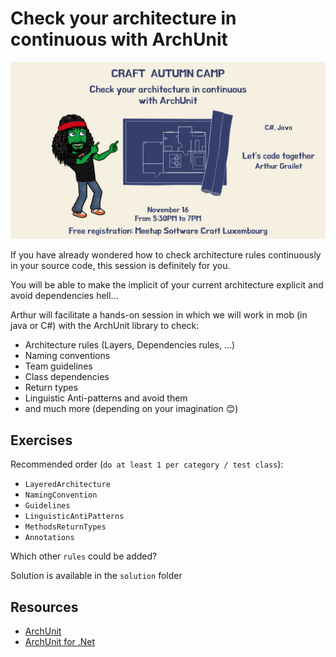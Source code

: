 # Check your architecture in continuous with ArchUnit

![Check your architecture in continuous with ArchUnit](img/archunit-kata.png)

If you have already wondered how to check architecture rules continuously in your source code, this session is definitely for you.

You will be able to make the implicit of your current architecture explicit and avoid dependencies hell...

Arthur will facilitate a hands-on session in which we will work in mob (in java or C#) with the ArchUnit library to check:
- Architecture rules (Layers, Dependencies rules, ...)
- Naming conventions
- Team guidelines
- Class dependencies
- Return types
- Linguistic Anti-patterns and avoid them
- and much more (depending on your imagination 😊)

## Exercises

Recommended order (`do at least 1 per category / test class`):

- `LayeredArchitecture`
- `NamingConvention`
- `Guidelines`
- `LinguisticAntiPatterns`
- `MethodsReturnTypes`
- `Annotations`

Which other `rules` could be added?

Solution is available in the `solution` folder

## Resources
- [ArchUnit](https://www.archunit.org/)
- [ArchUnit for .Net](https://archunitnet.readthedocs.io/en/latest/)